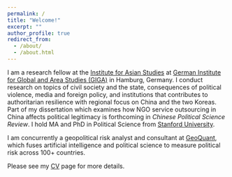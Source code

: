 ```yaml
---
permalink: /
title: "Welcome!"
excerpt: ""
author_profile: true
redirect_from:
  - /about/
  - /about.html
---
```

I am a research fellow at the [Institute for Asian Studies](https://www.giga-hamburg.de/en/institutes/giga-institute-for-asian-studies/) at [German Institute for Global and Area Studies (GIGA)](https://www.giga-hamburg.de/en/) in Hamburg, Germany. I conduct research on topics of civil society and the state, consequences of political violence, media and foreign policy, and institutions that contributes to authoritarian resilience with regional focus on China and the two Koreas. Part of my dissertation which examines how NGO service outsourcing in China affects political legitimacy is forthcoming in *Chinese Political Science Review*. I hold MA and PhD in Political Science from [Stanford University](https://stanford.edu). 

I am concurrently a geopolitical risk analyst and consultant at [GeoQuant](https://geoquant.com/), which fuses artificial intelligence and political science to measure political risk across 100+ countries.

Please see my [CV](https://drive.google.com/file/d/1DPlcH1CBWcTBjJBGoU0g-mWW8pjjPLB0/view?usp=sharing) page for more details.
